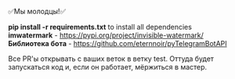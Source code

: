 ✅Мы молодцы!✅

<b>pip install -r requirements.txt</b> to install all dependencies    
<b>imwatermark</b> - https://pypi.org/project/invisible-watermark/      
<b>Библиотека бота</b> - https://github.com/eternnoir/pyTelegramBotAPI     

Все PR'ы открывать с ваших веток в ветку test. Оттуда будет запускаться код и, если он работает, мёржиться в мастер.
